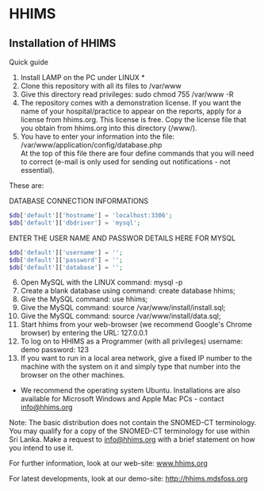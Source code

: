 # HHIMS

## Installation of HHIMS
Quick guide

1. Install LAMP on the PC under LINUX * 
2. Clone this repository with all its files to /var/www 
3. Give this directory read privileges: sudo chmod 755 /var/www -R
4. The repository comes with a demonstration license. If you want the name of your hospital/practice to appear on the reports, 
apply for a license from hhims.org. This license is free. Copy the license file that you obtain from hhims.org into this directory (/www/).
5. You have to enter your information into the file: /var/www/application/config/database.php  
At the top of this file there are four define commands that you will need to correct (e-mail is only used for sending out notifications - not essential). 

These are:

DATABASE CONNECTION INFORMATIONS
```php
$db['default']['hostname'] = 'localhost:3306';
$db['default']['dbdriver'] = 'mysql';
```

ENTER THE USER NAME AND PASSWOR DETAILS HERE FOR MYSQL
```php
$db['default']['username'] = '';
$db['default']['password'] = '';
$db['default']['database'] = '';
```
6. Open MySQL with the LINUX command: mysql -p
7. Create a blank database using command: create database hhims;
8. Give the MySQL command: use hhims;
8. Give the MySQL command: source /var/www/install/install.sql;
9. Give the MySQL command: source /var/www/install/data.sql;
10. Start hhims from your web-browser (we recommend Google's Chrome browser) by entering the URL: 127.0.0.1
11. To log on to HHIMS as a Programmer (with all privileges) username: demo  password: 123
12. If you want to run in a local area network, give a fixed IP number to the machine with the system on it and 
simply type that number into the browser on the other machines.


* We recommend the operating system Ubuntu. Installations are also available for Microsoft Windows and Apple Mac PCs - contact info@hhims.org

Note: The basic distribution does not contain the SNOMED-CT terminology. 
You may qualify for a copy of the SNOMED-CT terminology for use within Sri Lanka. 
Make a request to info@hhims.org with a brief statement on how you intend to use it.

For further information, look at our web-site: www.hhims.org

For latest developments, look at our demo-site: http://hhims.mdsfoss.org

